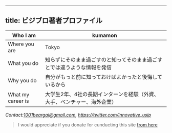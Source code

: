

---
title: ビジブロ著者プロファイル
---

| Who I am                                             | kumamon                                                                  |
|------------------------------------------------------|--------------------------------------------------------------------------|
| Where you are                                        | Tokyo                                                                    |
| What you do                                          | 知らずにそのまま過ごすのと知ってそのまま過ごすとでは違うような情報を発信 |
| Why you do                                           | 自分がもっと前に知っておけばよかったと後悔しているから                   |
| What my career is                                    | 大学生2年、4社の長期インターンを経験（外資、大手、ベンチャー、海外企業）              |        

<i class="fa fa-address-card-o" aria-hidden="true">Contact:1001beargai@gmail.com,</i>
<i class="fa fa-twitter" aria-hidden="true">https://twitter.com/innovative_usjp</i> 

> I would appreciate if you donate for cunducting this site <a href="">from here</a> 